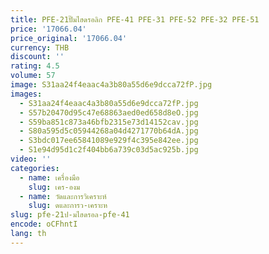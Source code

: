 ```yaml
---
title: PFE-21ปั๊มไฮดรอลิก PFE-41 PFE-31 PFE-52 PFE-32 PFE-51
price: '17066.04'
price_original: '17066.04'
currency: THB
discount: ''
rating: 4.5
volume: 57
image: S31aa24f4eaac4a3b80a55d6e9dcca72fP.jpg
images:
  - S31aa24f4eaac4a3b80a55d6e9dcca72fP.jpg
  - S57b20470d95c47e68863aed0ed658d8eO.jpg
  - S59ba851c873a46bfb2315e73d14152cav.jpg
  - S80a595d5c05944268a04d4271770b64dA.jpg
  - S3bdc017ee65841089e929f4c395e842ee.jpg
  - S1e94d95d1c2f404bb6a739c03d5ac925b.jpg
video: ''
categories:
  - name: เครื่องมือ
    slug: เคร-องม
  - name: วัดและการวิเคราะห์
    slug: ดและการว-เคราะห
slug: pfe-21ป-มไฮดรอล-pfe-41
encode: oCFhntI
lang: th
---
```

  